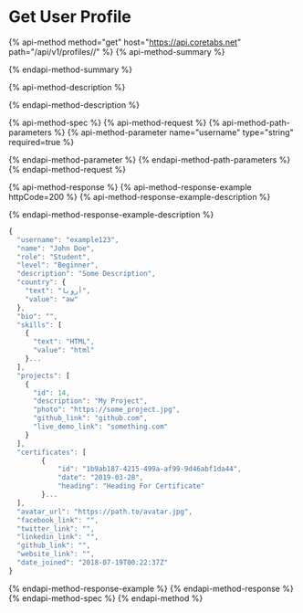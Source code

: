 # Get User Profile

{% api-method method="get" host="https://api.coretabs.net" path="/api/v1/profiles/<username>/" %}
{% api-method-summary %}

{% endapi-method-summary %}

{% api-method-description %}

{% endapi-method-description %}

{% api-method-spec %}
{% api-method-request %}
{% api-method-path-parameters %}
{% api-method-parameter name="username" type="string" required=true %}

{% endapi-method-parameter %}
{% endapi-method-path-parameters %}
{% endapi-method-request %}

{% api-method-response %}
{% api-method-response-example httpCode=200 %}
{% api-method-response-example-description %}

{% endapi-method-response-example-description %}

```javascript
{
  "username": "example123",
  "name": "John Doe",
  "role": "Student",
  "level": "Beginner",
  "description": "Some Description",
  "country": {
    "text": "أروبا",
    "value": "aw"
  },
  "bio": "",
  "skills": [
    {
      "text": "HTML",
      "value": "html"
    }...
  ],
  "projects": [
    {
      "id": 14,
      "description": "My Project",
      "photo": "https://some_project.jpg",
      "github_link": "github.com",
      "live_demo_link": "something.com"
    }
  ],
  "certificates": [
        {
            "id": "1b9ab187-4215-499a-af99-9d46abf1da44",
            "date": "2019-03-28",
            "heading": "Heading For Certificate"
        }...
  ],
  "avatar_url": "https://path.to/avatar.jpg",
  "facebook_link": "",
  "twitter_link": "",
  "linkedin_link": "",
  "github_link": "",
  "website_link": "",
  "date_joined": "2018-07-19T00:22:37Z"
}
```
{% endapi-method-response-example %}
{% endapi-method-response %}
{% endapi-method-spec %}
{% endapi-method %}


